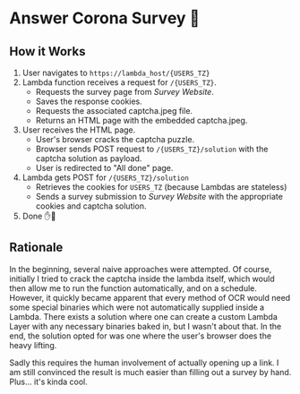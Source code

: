 # Answer Corona Survey 🤖

## How it Works

1. User navigates to `https://lambda_host/{USERS_TZ}`
2. Lambda function receives a request for `/{USERS_TZ}`.
   - Requests the survey page from _Survey Website_.
   - Saves the response cookies.
   - Requests the associated captcha.jpeg file.
   - Returns an HTML page with the embedded captcha.jpeg.
3. User receives the HTML page.
   - User's browser cracks the captcha puzzle.
   - Browser sends POST request to `/{USERS_TZ}/solution` with the captcha solution as payload.
   - User is redirected to "All done" page.
4. Lambda gets POST for `/{USERS_TZ}/solution`
   - Retrieves the cookies for `USERS_TZ` (because Lambdas are stateless)
   - Sends a survey submission to _Survey Website_ with the appropriate cookies and captcha solution.
5. Done ✋🎤

## Rationale

In the beginning, several naive approaches were attempted. Of course, initially I tried to crack the captcha inside the lambda itself, which would then allow me to run the function automatically, and on a schedule. However, it quickly became apparent that every method of OCR would need some special binaries which were not automatically supplied inside a Lambda. There exists a solution where one can create a custom Lambda Layer with any necessary binaries baked in, but I wasn't about that. In the end, the solution opted for was one where the user's browser does the heavy lifting.

Sadly this requires the human involvement of actually opening up a link. I am still convinced the result is much easier than filling out a survey by hand. Plus... it's kinda cool.
